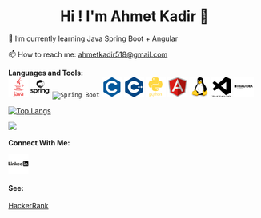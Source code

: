 <h1 align="center"> Hi ! I'm Ahmet Kadir 👋 </h1>

🌱 I’m currently learning Java Spring Boot + Angular

📫 How to reach me: ahmetkadir518@gmail.com

**Languages and Tools:**  
<code><img src="https://raw.githubusercontent.com/devicons/devicon/master/icons/java/java-plain-wordmark.svg" alt="java" width="40" height="40"/></code>
<code><img src="https://raw.githubusercontent.com/devicons/devicon/master/icons/spring/spring-plain-wordmark.svg" alt="java-spring" width="40" height="40"/></code>
<code><img src="https://community.chocolatey.org/content/packageimages/vscode-spring-boot.1.31.0.png" alt="Spring Boot" width="40" height="40"/></code>
<code><img src="https://raw.githubusercontent.com/devicons/devicon/master/icons/c/c-plain.svg" alt="c" width="40" height="40"/></code>
<code><img src="https://raw.githubusercontent.com/devicons/devicon/master/icons/cplusplus/cplusplus-plain.svg" alt="cpp" width="40" height="40"/></code>
<code><img src="https://raw.githubusercontent.com/devicons/devicon/master/icons/python/python-plain-wordmark.svg" alt="Python" width="40" height="40"/></code>
<code><img src="https://raw.githubusercontent.com/devicons/devicon/master/icons/angularjs/angularjs-original.svg" alt="Angular" width="40" height="40"/></code>
<code><img src="https://raw.githubusercontent.com/devicons/devicon/master/icons/linux/linux-original.svg" alt="linux" width="40" height="40"/></code>
<code><img src="https://raw.githubusercontent.com/devicons/devicon/master/icons/vscode/vscode-plain-wordmark.svg" alt="vscode" width="40" height="40"/></code>
<code><img src="https://raw.githubusercontent.com/devicons/devicon/master/icons/intellij/intellij-plain-wordmark.svg" alt="intellij" width="40" height="40"/></code>



[![Top Langs](https://github-readme-stats.vercel.app/api/top-langs/?username=AhmetKadir&layout=compact&hide=html,css,Javascript)](https://github.com/anuraghazra/github-readme-stats)
<!---
![Github stats](https://github-readme-stats.vercel.app/api?username=AhmetKadir&hide=prs,issues&theme=yeblu&show_icons=true&count_private=true)

[![GitHub Streak](https://github-readme-streak-stats.herokuapp.com?user=AhmetKadir&theme=monokai&date_format=j%20M%5B%20Y%5D)](https://git.io/streak-stats)-->

![](http://github-profile-summary-cards.vercel.app/api/cards/profile-details?username=AhmetKadir&theme=nord_bright) 

<!---
![](https://activity-graph.herokuapp.com/graph?username=AhmetKadir&theme=react-dark&area=true)-
<p align="left"> <a href="https://github.com/ryo-ma/github-profile-trophy"><img src="https://github-profile-trophy.vercel.app/?username=AhmetKadir" alt="AhmetKadir" /></a> </p> -->

**Connect With Me:**

<a href="https://www.linkedin.com/in/ahmet-kadir-aksu/" target="blank"><img align="center" src="https://raw.githubusercontent.com/devicons/devicon/master/icons/linkedin/linkedin-plain-wordmark.svg" alt="Ahmet-Kadir" height="40" width="40" /></a>

<h4 > See: </h4>

<a href="https://www.hackerrank.com/ahmetkadir518" target="blank">HackerRank</a>

<!-- ![](https://komarev.com/ghpvc/?username=AhmetKadir) -->


<!--
**AhmetKadir/AhmetKadir** is a ✨ _special_ ✨ repository because its `README.md` (this file) appears on your GitHub profile.

Here are some ideas to get you started:

- 🔭 I’m currently working on ...
- 🌱 I’m currently learning ...
- 👯 I’m looking to collaborate on ...
- 🤔 I’m looking for help with ...
- 💬 Ask me about ...
- 📫 How to reach me: ...
- 😄 Pronouns: ...
- ⚡ Fun fact: ...
-->
